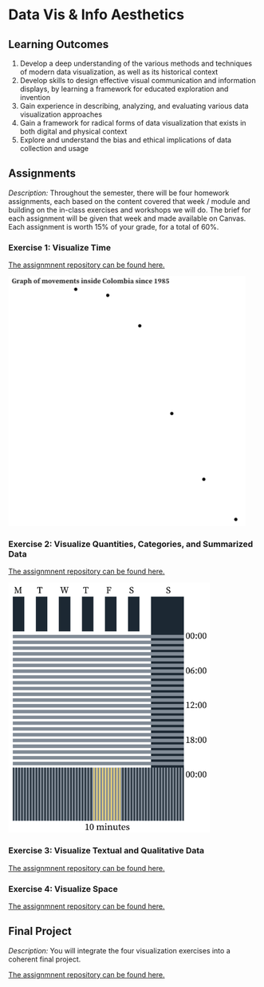 # Data Vis & Info Aesthetics

## Learning Outcomes 
1. Develop a deep understanding of the various methods and techniques of modern data visualization, as well as its historical context 
2. Develop skills to design effective visual communication and information displays, by learning a framework for educated exploration and invention
3. Gain experience in describing, analyzing, and evaluating various data visualization approaches 
4. Gain a framework for radical forms of data visualization that exists in both digital and physical context 
5. Explore and understand the bias and ethical implications of data collection and usage 

## Assignments

<i>Description:</i> Throughout the semester, there will be four homework assignments, each based on the content covered that week / module and building on the in-class exercises and workshops we will do. The brief for each assignment will be given that week and made available on Canvas. Each assignment is worth 15% of your grade, for a total of 60%. 

### Exercise 1: Visualize Time 

<a href="https://github.com/ibonnet/data-vis-info-aesthetics/tree/main/Visualize-Time">The assignmnent repository can be found here.</a>

<img src="https://github.com/ibonnet/data-vis-info-aesthetics/blob/be2438882dbbe6ebb609da85cd2ac58cedb982e5/Visualize-Time/Movements-inside-Colombia-since-1985.png" height="500">


### Exercise 2: Visualize Quantities, Categories, and Summarized Data

<a href="https://github.com/ibonnet/data-vis-info-aesthetics/tree/main/Visualize-Quantities">The assignmnent repository can be found here.</a>

<img src="https://github.com/ibonnet/data-vis-info-aesthetics/blob/f0d3b9142bc9a9f0913d81d9e864a317e4c633fd/Visualize-Time/Mapping-Time.png" height="500">

### Exercise 3: Visualize Textual and Qualitative Data 

<a href="https://github.com/ibonnet/data-vis-info-aesthetics/tree/main/Visualize-Textual-Qualitative-Data">The assignmnent repository can be found here.</a>

### Exercise 4: Visualize Space

<a href="https://github.com/ibonnet/data-vis-info-aesthetics/tree/main/Visualize-Space">The assignmnent repository can be found here.</a>

## Final Project

<i>Description:</i> You will integrate the four visualization exercises into a coherent final project. 

<a href="https://github.com/ibonnet/data-vis-info-aesthetics/tree/main/Final-Project">The assignmnent repository can be found here.</a>
